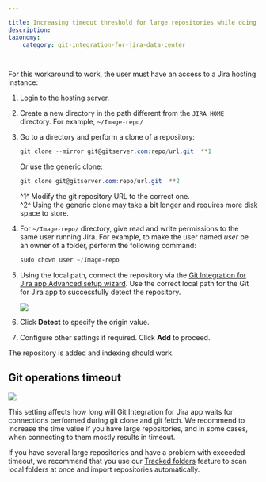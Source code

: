 ```yaml
---

title: Increasing timeout threshold for large repositories while doing a Git pull
description:
taxonomy:
    category: git-integration-for-jira-data-center

---
```

For this workaround to work, the user must have an access to a Jira hosting instance:

1.  Login to the hosting server.

2.  Create a new directory in the path different from the `JIRA HOME` directory. For example, `~/Image-repo/`

3.  Go to a directory and perform a clone of a repository:

    ```powershell
    git clone --mirror git@gitserver.com:repo/url.git  **1
    ```

    Or use the generic clone:

    ```powershell
    git clone git@gitserver.com:repo/url.git  **2
    ```

    ^1^ Modify the git repository URL to the correct one.<br>
    ^2^ Using the generic clone may take a bit longer and requires more disk space to store.

4.  For `~/Image-repo/` directory, give read and write permissions to the same user running Jira.
    For example, to make the user named _user_ be an owner of a folder, perform the following command:

    ```powershell
    sudo chown user ~/Image-repo
    ```

5.  Using the local path, connect the repository via the [Git Integration for Jira app Advanced setup wizard](/git-integration-for-jira-data-center/connecting-a-repository-via-advanced-setup-gij-self-managed/). Use the correct local path for the Git for Jira app to successfully detect the repository.

    ![](https://bigbrassband.atlassian.net/wiki/download/thumbnails/1930396447/connect-git-repo-advanced-local-path(c).png?version=1&modificationDate=1630642794200&cacheVersion=1&api=v2&width=646&height=549)

6.  Click **Detect** to specify the origin value.

7.  Configure other settings if required. Click **Add** to proceed.


The repository is added and indexing should work.

## Git operations timeout

![](https://bigbrassband.atlassian.net/wiki/download/attachments/1930396447/image-20210304-084400.png?version=1&modificationDate=1630642794438&cacheVersion=1&api=v2)

This setting affects how long will Git Integration for Jira app waits for connections performed during git clone and git fetch. We recommend to increase the time value if you have large repositories, and in some cases, when connecting to them mostly results in timeout.

<div class="bbb-callout bbb--tip">
    <div class="irow">
    <div class="ilogobox">
        <span class="logoimg"></span>
    </div>
    <div class="imsgbox">
        If you have several large repositories and have a problem with exceeded timeout, we recommend that you use our <a href='/git-integration-for-jira-data-center/working-with-tracked-folders/'>Tracked folders</a> feature to scan local folders at once and import repositories automatically.
    </div>
    </div>
</div>

